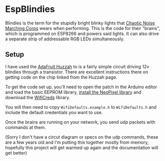 # EspBlindies

Blindies is the term for the stupidly bright blinky lights that [Chaotic Noise Marching Corps](https://www.chaoticnoise.com) wears when performing. This is the code for their "brains", which is programmed on ESP8266 and powers said lights. It can also drive a separate strip of addressable RGB LEDs simultaneously.

## Setup
I have used the [AdaFruit Huzzah](https://www.adafruit.com/product/2471) to is a fairly simple circuit driving 12v blindies through a transistor. There are excellent instructions there on getting code on the chip linked from the Huzzah page.

To get the code set up, you'll need to open the patch in the Arduino editor and load the basic EEPROM library, [install the NeoPixel library](https://learn.adafruit.com/adafruit-neopixel-uberguide/arduino-library-installation) and download the [WifiCreds](https://github.com/loneconspirator/WifiCreds) library.

You will then need to copy `WifiDefaults.example.h` to `WifiDefaults.h` and include the default credentials you want to use.

Once the brains are running on your network, you send udp packets with commands at them. 

(Sorry I don't have a circut diagram or specs on the udp commands, these are a few years old and I'm putting this together mostly from memory, hopefully this project will get warmed up again and the documentation will get better)
